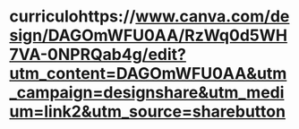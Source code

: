 # curriculohttps://www.canva.com/design/DAGOmWFU0AA/RzWq0d5WH7VA-0NPRQab4g/edit?utm_content=DAGOmWFU0AA&utm_campaign=designshare&utm_medium=link2&utm_source=sharebutton
